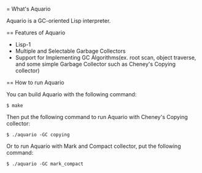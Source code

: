 = What's Aquario

Aquario is a GC-oriented Lisp interpreter. 

== Features of Aquario
* Lisp-1
* Multiple and Selectable Garbage Collectors
* Support for Implementing GC Algorithms(ex. root scan, object traverse, and
  some simple Garbage Collector such as Cheney's Copying collector)

== How to run Aquario

  You can build Aquario with the following command:

    $ make

  Then put the following command to run Aquario with Cheney's Copying collector:

    $ ./aquario -GC copying

  Or to run Aquario with Mark and Compact collector, put the following command:

    $ ./aquario -GC mark_compact
